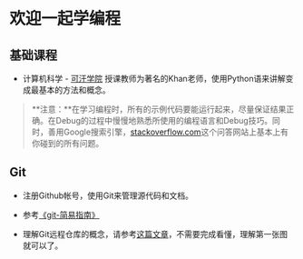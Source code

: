 # 欢迎一起学编程

## 基础课程
- 计算机科学 - [可汗学院](http://v.163.com/special/Khan/cosmology.html)
授课教师为著名的Khan老师，使用Python语来讲解变成最基本的方法和概念。

> **注意：**在学习编程时，所有的示例代码要能运行起来，尽量保证结果正确。在Debug的过程中慢慢地熟悉所使用的编程语言和Debug技巧。同时，善用Google搜索引擎，[stackoverflow.com](stackoverflow.com)这个问答网站上基本上有你碰到的所有问题。


## Git
- 注册Github帐号，使用Git来管理源代码和文档。

- 参考[《git-简易指南》](http://www.bootcss.com/p/git-guide)

- 理解Git远程仓库的概念，请参考[这篇文章](http://www.ruanyifeng.com/blog/2014/06/git_remote.html)，不需要完成看懂，理解第一张图就可以了。
